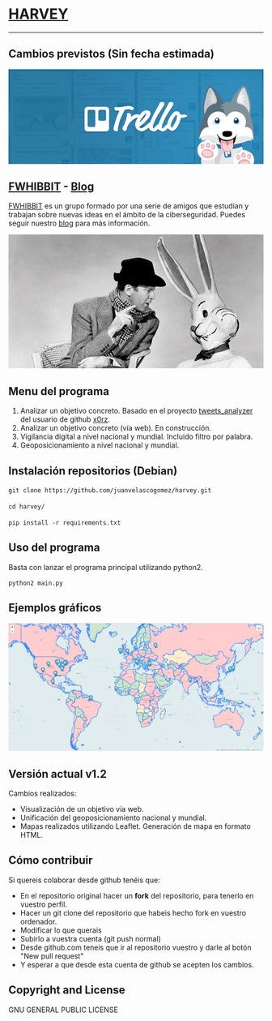 # [HARVEY](https://juanvelascogomez.github.io/harvey/)
---

## Cambios previstos (Sin fecha estimada)

[![trello](Images/trello.png)](https://trello.com/b/hMGo518O)


## [FWHIBBIT](http://fwhibbit.github.io/) - [Blog](https://fwhibbit.es/)

[FWHIBBIT](http://fwhibbit.github.io/) es un grupo formado por una serie de amigos que estudian y trabajan sobre nuevas ideas en el ámbito de la ciberseguridad. Puedes seguir nuestro [blog](https://fwhibbit.es/) para más información.

![logo](Images/Harvey.JPG)

## Menu del programa

1. Analizar un objetivo concreto. Basado en el proyecto [tweets_analyzer](https://github.com/x0rz/tweets_analyzer) del usuario de github [x0rz](https://github.com/x0rz).
2. Analizar un objetivo concreto (vía web). En construcción.
2. Vigilancia digital a nivel nacional y mundial. Incluido filtro por palabra.
3. Geoposicionamiento a nivel nacional y mundial.

## Instalación repositorios (Debian)

    git clone https://github.com/juanvelascogomez/harvey.git

    cd harvey/

    pip install -r requirements.txt

## Uso del programa

Basta con lanzar el programa principal utilizando python2.

    python2 main.py

## Ejemplos gráficos

![mapa1](Images/leafletmap.png)

## Versión actual v1.2
Cambios realizados:

- Visualización de un objetivo vía web. 
- Unificación del geoposicionamiento nacional y mundial.
- Mapas realizados utilizando Leaflet. Generación de mapa en formato HTML.

## Cómo contribuir

Si quereis colaborar desde github tenéis que:

  - En el repositorio original hacer un **fork** del repositorio, para tenerlo en vuestro perfil.
  - Hacer un git clone del repositorio que habeis hecho fork en vuestro ordenador.
  - Modificar lo que querais
  - Subirlo a vuestra cuenta (git push normal)
  - Desde github.com teneis que ir al repositorio vuestro y darle al botón "New pull request"
  - Y esperar a que desde esta cuenta de github se acepten los cambios.

## Copyright and License

GNU GENERAL PUBLIC LICENSE
